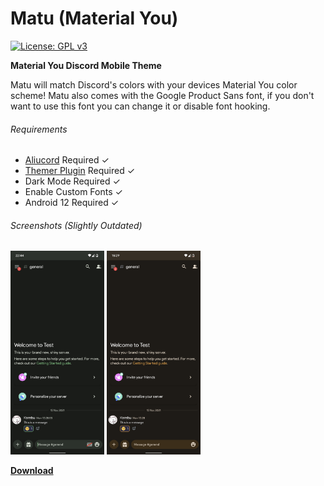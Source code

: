 # Matu (Material You)
[![License: GPL v3](https://img.shields.io/badge/License-GPLv3-blue.svg)](https://www.gnu.org/licenses/gpl-3.0)

**Material You Discord Mobile Theme**


Matu will match Discord's colors with your devices Material You color scheme! Matu also comes with the Google Product Sans font, if you don't want to use this font you can change it or disable font hooking.


###### Requirements
- [Aliucord](https://github.com/Aliucord/Aliucord) Required ✓
- [Themer Plugin](https://github.com/Vendicated/AliucordPlugins/blob/main/Themer/README.md) Required ✓
- Dark Mode Required ✓
- Enable Custom Fonts ✓
- Android 12 Required ✓

###### Screenshots (Slightly Outdated)
<img src="Img1.png" width="150"/> <img src="Screenshot2.png" width="150"/>

[**Download**](https://raw.githubusercontent.com/MrSpidercat/Matu/main/matu-dark.json)
